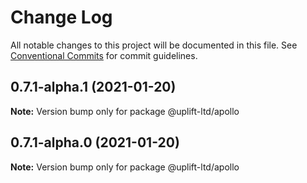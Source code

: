 # Change Log

All notable changes to this project will be documented in this file.
See [Conventional Commits](https://conventionalcommits.org) for commit guidelines.

## 0.7.1-alpha.1 (2021-01-20)

**Note:** Version bump only for package @uplift-ltd/apollo





## 0.7.1-alpha.0 (2021-01-20)

**Note:** Version bump only for package @uplift-ltd/apollo
